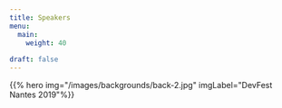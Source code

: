 ```yaml
---
title: Speakers
menu:
  main:
    weight: 40
  
draft: false      
---
```


{{% hero img="/images/backgrounds/back-2.jpg" imgLabel="DevFest Nantes 2019"%}}